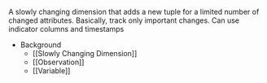 A slowly changing dimension that adds a new tuple for a limited number of changed attributes. Basically, track only important changes. Can use indicator columns and timestamps

- Background
	- [[Slowly Changing Dimension]]
	- [[Observation]]
	- [[Variable]]